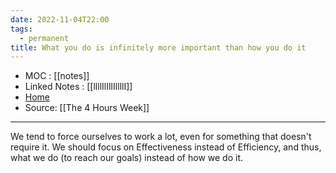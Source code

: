 ```yaml
---
date: 2022-11-04T22:00
tags:
  - permanent
title: What you do is infinitely more important than how you do it
---
```

- MOC : [[notes]]
- Linked Notes : [[llllIlIlIIllllI]]
- [Home](https://misudashi.ga/)
- Source: [[The 4 Hours Week]]
----------
We tend to force ourselves to work a lot, even for something that doesn't require it. We should focus on Effectiveness instead of Efficiency, and thus, what we do (to reach our goals) instead of how we do it.